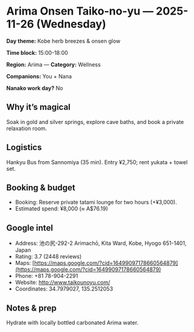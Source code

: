 # Arima Onsen Taiko-no-yu — 2025-11-26 (Wednesday)

**Day theme:** Kobe herb breezes & onsen glow

**Time block:** 15:00-18:00

**Region:** Arima — **Category:** Wellness

**Companions:** You + Nana

**Nanako work day?** No

## Why it’s magical
Soak in gold and silver springs, explore cave baths, and book a private relaxation room.

## Logistics
Hankyu Bus from Sannomiya (35 min). Entry ¥2,750; rent yukata + towel set.

## Booking & budget
- Booking: Reserve private tatami lounge for two hours (+¥3,000).
- Estimated spend: ¥8,000 (≈ A$76.19)

## Google intel
- Address: 池の尻-292-2 Arimachō, Kita Ward, Kobe, Hyogo 651-1401, Japan
- Rating: 3.7 (2448 reviews)
- Maps: [https://maps.google.com/?cid=16499097178660564879](https://maps.google.com/?cid=16499097178660564879)
- Phone: +81 78-904-2291
- Website: http://www.taikounoyu.com/
- Coordinates: 34.7979027, 135.2512053

## Notes & prep
Hydrate with locally bottled carbonated Arima water.
